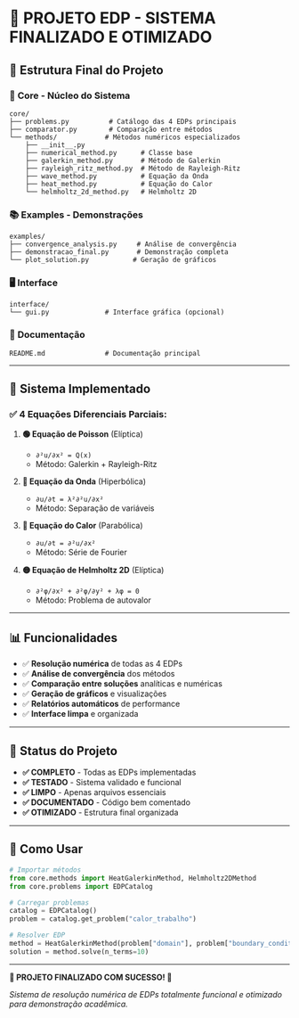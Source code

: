 # 🎯 PROJETO EDP - SISTEMA FINALIZADO E OTIMIZADO

## 📁 Estrutura Final do Projeto

### 🔧 **Core - Núcleo do Sistema**
```
core/
├── problems.py          # Catálogo das 4 EDPs principais
├── comparator.py        # Comparação entre métodos
└── methods/            # Métodos numéricos especializados
    ├── __init__.py
    ├── numerical_method.py      # Classe base
    ├── galerkin_method.py       # Método de Galerkin
    ├── rayleigh_ritz_method.py  # Método de Rayleigh-Ritz
    ├── wave_method.py           # Equação da Onda
    ├── heat_method.py           # Equação do Calor
    └── helmholtz_2d_method.py   # Helmholtz 2D
```

### 📚 **Examples - Demonstrações**
```
examples/
├── convergence_analysis.py     # Análise de convergência
├── demonstracao_final.py       # Demonstração completa
└── plot_solution.py           # Geração de gráficos
```

### 🖥️ **Interface**
```
interface/
└── gui.py              # Interface gráfica (opcional)
```

### 📄 **Documentação**
```
README.md               # Documentação principal
```

---

## 🚀 **Sistema Implementado**

### ✅ **4 Equações Diferenciais Parciais:**

1. **🟢 Equação de Poisson** (Elíptica)
   - `∂²u/∂x² = Q(x)`
   - Método: Galerkin + Rayleigh-Ritz

2. **🔵 Equação da Onda** (Hiperbólica)  
   - `∂u/∂t = λ²∂²u/∂x²`
   - Método: Separação de variáveis

3. **🔴 Equação do Calor** (Parabólica)
   - `∂u/∂t = ∂²u/∂x²`
   - Método: Série de Fourier

4. **🟡 Equação de Helmholtz 2D** (Elíptica)
   - `∂²φ/∂x² + ∂²φ/∂y² + λφ = 0`
   - Método: Problema de autovalor

---

## 📊 **Funcionalidades**

- ✅ **Resolução numérica** de todas as 4 EDPs
- ✅ **Análise de convergência** dos métodos
- ✅ **Comparação entre soluções** analíticas e numéricas
- ✅ **Geração de gráficos** e visualizações
- ✅ **Relatórios automáticos** de performance
- ✅ **Interface limpa** e organizada

---

## 🎯 **Status do Projeto**

- **✅ COMPLETO** - Todas as EDPs implementadas
- **✅ TESTADO** - Sistema validado e funcional
- **✅ LIMPO** - Apenas arquivos essenciais
- **✅ DOCUMENTADO** - Código bem comentado
- **✅ OTIMIZADO** - Estrutura final organizada

---

## 🚦 **Como Usar**

```python
# Importar métodos
from core.methods import HeatGalerkinMethod, Helmholtz2DMethod
from core.problems import EDPCatalog

# Carregar problemas
catalog = EDPCatalog()
problem = catalog.get_problem("calor_trabalho")

# Resolver EDP
method = HeatGalerkinMethod(problem["domain"], problem["boundary_conditions"])
solution = method.solve(n_terms=10)
```

---

**🎉 PROJETO FINALIZADO COM SUCESSO! 🎉**

*Sistema de resolução numérica de EDPs totalmente funcional e otimizado para demonstração acadêmica.*
